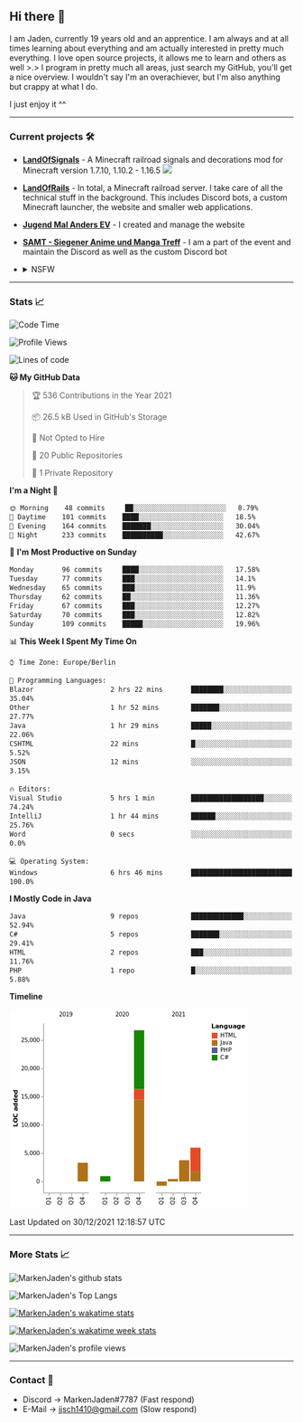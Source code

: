## Hi there 👋
I am Jaden, currently 19 years old and an apprentice. I am always and at all times learning about everything and am actually interested in pretty much everything. I love open source projects, it allows me to learn and others as well >.>
I program in pretty much all areas, just search my GitHub, you'll get a nice overview.
I wouldn't say I'm an overachiever, but I'm also anything but crappy at what I do.

I just enjoy it ^^

---

### Current projects 🛠

* [**LandOfSignals**](https://github.com/LandOfRails/LandOfSignals) - A Minecraft railroad signals and decorations mod for Minecraft version 1.7.10, 1.10.2 - 1.16.5
  [![](https://cdn.discordapp.com/attachments/709854318689255434/824981860009639956/2021-03-26_13.22.42.png)](https://www.curseforge.com/minecraft/mc-mods/landofsignals)
* [**LandOfRails**](https://github.com/LandOfRails) - In total, a Minecraft railroad server. I take care of all the technical stuff in the background. This includes Discord bots, a custom Minecraft launcher, the website and smaller web applications.
* [**Jugend Mal Anders EV**](https://jugendmalanders.de/) - I created and manage the website
* [**SAMT - Siegener Anime und Manga Treff**](https://discord.gg/QHC3UE9) - I am a part of the event and maintain the Discord as well as the custom Discord bot
* <details> 
  <summary>NSFW</summary>
  
  [**Nekos**](https://github.com/MarkenJaden/Nekos) - Website providing you with random lewd neko pics
  
</details>

---

### Stats 📈

<!--START_SECTION:waka-->
![Code Time](http://img.shields.io/badge/Code%20Time-505%20hrs%2029%20mins-blue)

![Profile Views](http://img.shields.io/badge/Profile%20Views-6-blue)

![Lines of code](https://img.shields.io/badge/From%20Hello%20World%20I%27ve%20Written-40%20Thousand%20lines%20of%20code-blue)

**🐱 My GitHub Data** 

> 🏆 536 Contributions in the Year 2021
 > 
> 📦 26.5 kB Used in GitHub's Storage 
 > 
> 🚫 Not Opted to Hire
 > 
> 📜 20 Public Repositories 
 > 
> 🔑 1 Private Repository 
 > 
**I'm a Night 🦉** 

```text
🌞 Morning    48 commits     ██░░░░░░░░░░░░░░░░░░░░░░░   8.79% 
🌆 Daytime    101 commits    ████░░░░░░░░░░░░░░░░░░░░░   18.5% 
🌃 Evening    164 commits    ███████░░░░░░░░░░░░░░░░░░   30.04% 
🌙 Night      233 commits    ██████████░░░░░░░░░░░░░░░   42.67%

```
📅 **I'm Most Productive on Sunday** 

```text
Monday       96 commits     ████░░░░░░░░░░░░░░░░░░░░░   17.58% 
Tuesday      77 commits     ███░░░░░░░░░░░░░░░░░░░░░░   14.1% 
Wednesday    65 commits     ███░░░░░░░░░░░░░░░░░░░░░░   11.9% 
Thursday     62 commits     ██░░░░░░░░░░░░░░░░░░░░░░░   11.36% 
Friday       67 commits     ███░░░░░░░░░░░░░░░░░░░░░░   12.27% 
Saturday     70 commits     ███░░░░░░░░░░░░░░░░░░░░░░   12.82% 
Sunday       109 commits    █████░░░░░░░░░░░░░░░░░░░░   19.96%

```


📊 **This Week I Spent My Time On** 

```text
⌚︎ Time Zone: Europe/Berlin

💬 Programming Languages: 
Blazor                   2 hrs 22 mins       ████████░░░░░░░░░░░░░░░░░   35.04% 
Other                    1 hr 52 mins        ███████░░░░░░░░░░░░░░░░░░   27.77% 
Java                     1 hr 29 mins        █████░░░░░░░░░░░░░░░░░░░░   22.06% 
CSHTML                   22 mins             █░░░░░░░░░░░░░░░░░░░░░░░░   5.52% 
JSON                     12 mins             ░░░░░░░░░░░░░░░░░░░░░░░░░   3.15%

🔥 Editors: 
Visual Studio            5 hrs 1 min         ██████████████████░░░░░░░   74.24% 
IntelliJ                 1 hr 44 mins        ██████░░░░░░░░░░░░░░░░░░░   25.76% 
Word                     0 secs              ░░░░░░░░░░░░░░░░░░░░░░░░░   0.0%

💻 Operating System: 
Windows                  6 hrs 46 mins       █████████████████████████   100.0%

```

**I Mostly Code in Java** 

```text
Java                     9 repos             █████████████░░░░░░░░░░░░   52.94% 
C#                       5 repos             ███████░░░░░░░░░░░░░░░░░░   29.41% 
HTML                     2 repos             ███░░░░░░░░░░░░░░░░░░░░░░   11.76% 
PHP                      1 repo              █░░░░░░░░░░░░░░░░░░░░░░░░   5.88%

```


**Timeline**

![Chart not found](https://raw.githubusercontent.com/MarkenJaden/MarkenJaden/main/charts/bar_graph.png) 


 Last Updated on 30/12/2021 12:18:57 UTC
<!--END_SECTION:waka-->

---

### More Stats 📈

![MarkenJaden's github stats](https://github-readme-stats.vercel.app/api?username=MarkenJaden&count_private=true&show_icons=true&theme=radical)

![MarkenJaden's Top Langs](https://github-readme-stats.vercel.app/api/top-langs/?username=MarkenJaden&theme=radical)

[![MarkenJaden's wakatime stats](https://github-readme-stats.vercel.app/api/wakatime?username=MarkenJaden&theme=radical)](https://wakatime.com/@17f322c9-222a-48b4-9e15-983c41f7aed4)

[![MarkenJaden's wakatime week stats](https://wakatime.com/badge/user/17f322c9-222a-48b4-9e15-983c41f7aed4.svg)](https://wakatime.com/@17f322c9-222a-48b4-9e15-983c41f7aed4)

<!--[![MarkenJaden's Codewars stats](https://www.codewars.com/users/MarkenJaden/badges/large)](https://www.codewars.com/users/MarkenJaden)-->

![MarkenJaden's profile views](https://komarev.com/ghpvc/?username=MarkenJaden)

---

### Contact 💌

* Discord -> MarkenJaden#7787 (Fast respond)
* E-Mail -> jjsch1410@gmail.com (Slow respond)



<!--
**MarkenJaden/MarkenJaden** is a ✨ _special_ ✨ repository because its `README.md` (this file) appears on your GitHub profile.

Here are some ideas to get you started:

- 🔭 I’m currently working on ...
- 🌱 I’m currently learning ...
- 👯 I’m looking to collaborate on ...
- 🤔 I’m looking for help with ...
- 💬 Ask me about ...
- 📫 How to reach me: ...
- 😄 Pronouns: ...
- ⚡ Fun fact: ...
-->
